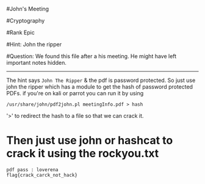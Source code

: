 #John's Meeting

#Cryptography

#Rank Epic

#Hint: John the ripper

#Question: We found this file after a his meeting. He might have left important notes hidden. 

-------------------------------------------------------------------------------
The hint says `John The Ripper` & the pdf is password protected.
So just use john the ripper which has a module to get the hash of password protected PDFs.
if you're on kali or parrot you can  run it by using 

```
/usr/share/john/pdf2john.pl meetingInfo.pdf > hash
```
'>' to redirect the hash to a file so that we can crack it.

Then just use john or hashcat to crack it using the rockyou.txt
===============================================================================

```
pdf pass : loverena
flag{crack_carck_not_hack}
```